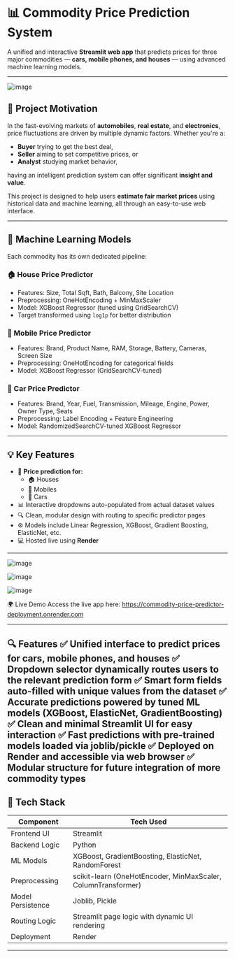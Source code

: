 # 📊 Commodity Price Prediction System

A unified and interactive **Streamlit web app** that predicts prices for three major commodities — **cars, mobile phones, and houses** — using advanced machine learning models. 

---

![image](https://github.com/user-attachments/assets/388bdd33-ff44-4324-af62-0b8aec7f2ef1)


## 🚀 Project Motivation

In the fast-evolving markets of **automobiles**, **real estate**, and **electronics**, price fluctuations are driven by multiple dynamic factors. Whether you're a:

- **Buyer** trying to get the best deal,
- **Seller** aiming to set competitive prices, or
- **Analyst** studying market behavior,

having an intelligent prediction system can offer significant **insight and value**.

This project is designed to help users **estimate fair market prices** using historical data and machine learning, all through an easy-to-use web interface.

---

## 🧠 Machine Learning Models

Each commodity has its own dedicated pipeline:

### 🏠 House Price Predictor
- Features: Size, Total Sqft, Bath, Balcony, Site Location
- Preprocessing: OneHotEncoding + MinMaxScaler
- Model: XGBoost Regressor (tuned using GridSearchCV)
- Target transformed using `log1p` for better distribution

### 📱 Mobile Price Predictor
- Features: Brand, Product Name, RAM, Storage, Battery, Cameras, Screen Size
- Preprocessing: OneHotEncoding for categorical fields
- Model: XGBoost Regressor (GridSearchCV-tuned)

### 🚗 Car Price Predictor
- Features: Brand, Year, Fuel, Transmission, Mileage, Engine, Power, Owner Type, Seats
- Preprocessing: Label Encoding + Feature Engineering
- Model: RandomizedSearchCV-tuned XGBoost Regressor

---

## 💡 Key Features

- 🔮 **Price prediction for:**
  - 🏠 Houses
  - 📱 Mobiles
  - 🚗 Cars
- 📊 Interactive dropdowns auto-populated from actual dataset values
- 🔍 Clean, modular design with routing to specific predictor pages
- ⚙️ Models include Linear Regression, XGBoost, Gradient Boosting, ElasticNet, etc.
- 💻 Hosted live using **Render**

---

![image](https://github.com/user-attachments/assets/dce5b20c-77a0-4cdd-afd5-679658369ca1)

![image](https://github.com/user-attachments/assets/9e39051d-3d6d-4f77-9fcf-212a5f261ac1)

![image](https://github.com/user-attachments/assets/9473613d-45a8-4d03-8516-91860361c49e)


🌍 Live Demo
Access the live app here: https://commodity-price-predictor-deployment.onrender.com

---

🔍 Features
✅ Unified interface to predict prices for cars, mobile phones, and houses
✅ Dropdown selector dynamically routes users to the relevant prediction form
✅ Smart form fields auto-filled with unique values from the dataset
✅ Accurate predictions powered by tuned ML models (XGBoost, ElasticNet, GradientBoosting)
✅ Clean and minimal Streamlit UI for easy interaction
✅ Fast predictions with pre-trained models loaded via joblib/pickle
✅ Deployed on Render and accessible via web browser
✅ Modular structure for future integration of more commodity types
---

## 🧠 Tech Stack

| Component           | Tech Used                                              |
|--------------------|---------------------------------------------------------|
| Frontend UI        | Streamlit                                               |
| Backend Logic      | Python                                                  |
| ML Models          | XGBoost, GradientBoosting, ElasticNet, RandomForest     |
| Preprocessing      | scikit-learn (OneHotEncoder, MinMaxScaler, ColumnTransformer) |
| Model Persistence  | Joblib, Pickle                                          |
| Routing Logic      | Streamlit page logic with dynamic UI rendering          |
| Deployment         | Render                                                  |

---
